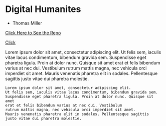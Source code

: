 # Digital Humanites
* Thomas Miller

[Click Here to See the Repo](https://github.com/ThomasMillerJ/dh1-first-assignment)

[Click](https://www.youtube.com/watch?v=oHg5SJYRHA0)

Lorem ipsum dolor sit amet, consectetur adipiscing elit. Ut felis sem, iaculis vitae lacus condimentum, bibendum gravida sem. Suspendisse eget pharetra ligula. Proin at dolor nunc. Quisque sit amet erat et felis bibendum varius at nec dui. Vestibulum rutrum mattis magna, nec vehicula orci imperdiet sit amet. Mauris venenatis pharetra elit in sodales. Pellentesque sagittis justo vitae dui pharetra molestie.

```
Lorem ipsum dolor sit amet, consectetur adipiscing elit.
Ut felis sem, iaculis vitae lacus condimentum, bibendum gravida sem. 
Suspendisse eget pharetra ligula. Proin at dolor nunc. Quisque sit amet 
erat et felis bibendum varius at nec dui. Vestibulum 
rutrum mattis magna, nec vehicula orci imperdiet sit amet.
Mauris venenatis pharetra elit in sodales. Pellentesque sagittis 
justo vitae dui pharetra molestie.
```
